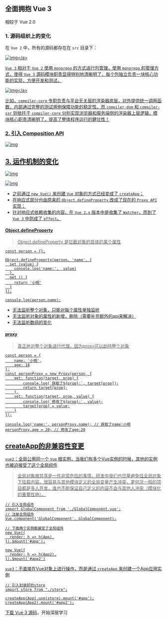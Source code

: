 ## 全面拥抱 Vue 3
相较于 Vue 2.0

### 1. 源码组织上的变化
在 `Vue 2` 中，所有的源码都存在在 `src` 目录下：

<a data-fancybox title="img" href="https://p3-juejin.byteimg.com/tos-cn-i-k3u1fbpfcp/ddc2d129b1664b31935609ae4e713856~tplv-k3u1fbpfcp-zoom-in-crop-mark:3024:0:0:0.awebp?">![img](https://p3-juejin.byteimg.com/tos-cn-i-k3u1fbpfcp/ddc2d129b1664b31935609ae4e713856~tplv-k3u1fbpfcp-zoom-in-crop-mark:3024:0:0:0.awebp?)</a>

`Vue 3` 相对于 `Vue 2` 使用 `monorepo` 的方式进行包管理，使用 `monorepo` 的管理方式，使得 `Vue 3` 源码模块职责显得特别地清晰明了，每个包独立负责一块核心功能的实现，方便开发和测试。

<a data-fancybox title="img" href="https://p1-juejin.byteimg.com/tos-cn-i-k3u1fbpfcp/a0dd5ab8f7fe4d45929bdd734fd01a12~tplv-k3u1fbpfcp-zoom-in-crop-mark:3024:0:0:0.awebp?">![img](https://p1-juejin.byteimg.com/tos-cn-i-k3u1fbpfcp/a0dd5ab8f7fe4d45929bdd734fd01a12~tplv-k3u1fbpfcp-zoom-in-crop-mark:3024:0:0:0.awebp?)</a>

比如，`compiler-core` 专职负责与平台无关层的渲染器底层，对外提供统一调用函数，内部通过完整的测试用例保障功能的稳定性。而 `compiler-dom` 和 `compiler-ssr` 则依托于 `compiler-core` 分别实现浏览器和服务端侧的渲染器上层逻辑，模块核心职责清晰明了，提高了整体程序运行的健壮性！

### 2. 引入 Composition API
![img](https://p6-juejin.byteimg.com/tos-cn-i-k3u1fbpfcp/f13d16b31d3443ec9c29935870c9f7bb~tplv-k3u1fbpfcp-zoom-in-crop-mark:3024:0:0:0.awebp?)

## 3. 运作机制的变化
![img](https://p3-juejin.byteimg.com/tos-cn-i-k3u1fbpfcp/fa72bab154fd45a7b793d6f33aaa3043~tplv-k3u1fbpfcp-zoom-in-crop-mark:3024:0:0:0.awebp?)

![img](https://p3-juejin.byteimg.com/tos-cn-i-k3u1fbpfcp/4b410850bd4d4e2198e62e4c38bf8b92~tplv-k3u1fbpfcp-zoom-in-crop-mark:3024:0:0:0.awebp?)

- 之前通过 `new Vue()` 来创建 `Vue` 对象的方式已经变成了 `createApp`；
- 在响应式部分也由原来的 `Object.defineProperty` 改成了现在的 `Proxy API` 实现；
- 针对响应式依赖收集的内容，在 `Vue 2.x` 版本中是收集了 `Watcher`，而到了 `Vue 3` 中则成了 `effect`。

#### Object.defineProperty
> Object.defineProperty 是拦截对象的具体的某个属性

```
const person = {};

Object.defineProperty(person, 'name', {
  set (value) {
    console.log('name:',  value)
  },
  get () {
    return '小明'
  }
});

console.log(person.name);
```

- 无法监听整个对象，只能对每个属性单独监听
- 无法监听对象的属性的新增，删除（需要补充额外的api来解决）
- 无法监听数组的变化

#### proxy
> 真正地对整个对象进行代理，因为proxy可以劫持整个对象

```
const person = {
    name: '小明',
    age: 18
};
const personProxy = new Proxy(person, {
    get: function(target, prop) {
        console.log(`获取了${prop}:`, target[prop]);
        return target[prop];
    },
    set: function(target, prop, value) {
        console.log(`修改了${prop}:`, value);
        target[prop] = value;
    }
});

console.log('name:', personProxy.name); // 获取了name:小明
personProxy.age = 20; // 修改了age:20
```

## createApp的非兼容性变更
`vue2`：全局公用同一个 `Vue` 根实例，当我们有多个Vue实例的时候，其他的实例也被迫接受了这个全局组件

>全局对象被共享是一件非常危险的事情，研发中我们也尽量避免往全局对象下挂载内容，很容易与其他模块定义的全局变量产生冲突，更何况一般的项目都是多人开发，谁也不能保证自己定义的内容不会与其他人冲突（模块化的重要性吶）。

```
// 引入全局组件
import GlobalComponent from './GlobalComponent.vue';
// 注册全局组件
Vue.component('GlobalComponent', GlobalComponent);

// 下面两个实例都接受了全局组件
new Vue({
  render: h => h(App),
}).$mount('#app');

new Vue({
  render: h => h(App2),
}).$mount('#app2')
```
`vue3`：不直接在Vue对象上进行操作，而是通过 `createApp` 来创建一个App应用实例
```
// 引入封装好的store
import store from "./store";

createApp(App).use(store).mount('#app');
createApp(App2).mount('#app2');
```

下载 [Vue 3 源码](https://github.com/vuejs/core)，开始深层学习